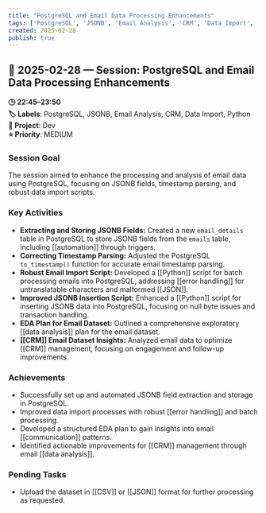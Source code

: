 ```yaml
---
title: "PostgreSQL and Email Data Processing Enhancements"
tags: ['PostgreSQL', 'JSONB', 'Email Analysis', 'CRM', 'Data Import', 'Python']
created: 2025-02-28
publish: true
---
```


## 📅 2025-02-28 — Session: PostgreSQL and Email Data Processing Enhancements

**🕒 22:45–23:50**  
**🏷️ Labels**: PostgreSQL, JSONB, Email Analysis, CRM, Data Import, Python  
**📂 Project**: Dev  
**⭐ Priority**: MEDIUM  


### Session Goal
The session aimed to enhance the processing and analysis of email data using PostgreSQL, focusing on JSONB fields, timestamp parsing, and robust data import scripts.

### Key Activities
- **Extracting and Storing JSONB Fields:** Created a new `email_details` table in PostgreSQL to store JSONB fields from the `emails` table, including [[automation]] through triggers.
- **Correcting Timestamp Parsing:** Adjusted the PostgreSQL `to_timestamp()` function for accurate email timestamp parsing.
- **Robust Email Import Script:** Developed a [[Python]] script for batch processing emails into PostgreSQL, addressing [[error handling]] for untranslatable characters and malformed [[JSON]].
- **Improved JSONB Insertion Script:** Enhanced a [[Python]] script for inserting JSONB data into PostgreSQL, focusing on null byte issues and transaction handling.
- **EDA Plan for Email Dataset:** Outlined a comprehensive exploratory [[data analysis]] plan for the email dataset.
- **[[CRM]] Email Dataset Insights:** Analyzed email data to optimize [[CRM]] management, focusing on engagement and follow-up improvements.

### Achievements
- Successfully set up and automated JSONB field extraction and storage in PostgreSQL.
- Improved data import processes with robust [[error handling]] and batch processing.
- Developed a structured EDA plan to gain insights into email [[communication]] patterns.
- Identified actionable improvements for [[CRM]] management through email [[data analysis]].

### Pending Tasks
- Upload the dataset in [[CSV]] or [[JSON]] format for further processing as requested.
